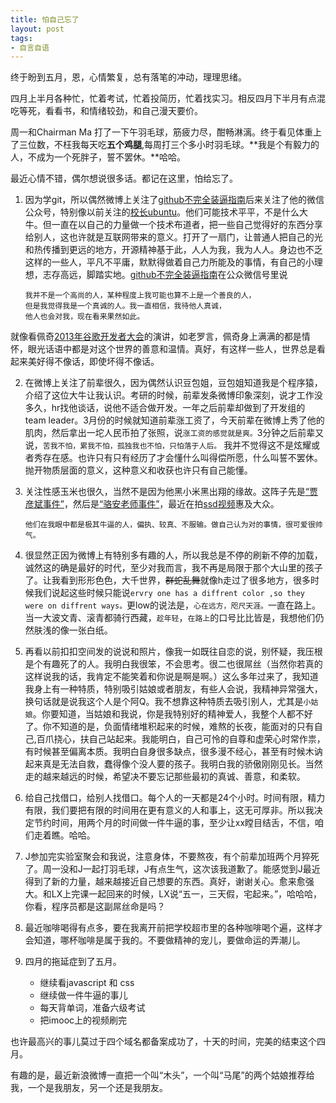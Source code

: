 ```yaml
--- 
title: 怕自己忘了
layout: post
tags:
- 自言自语
---
```


终于盼到五月，恩，心情繁复，总有落笔的冲动，理理思绪。

四月上半月各种忙，忙着考试，忙着投简历，忙着找实习。相反四月下半月有点混吃等死，看看书，和情绪较劲，和自己漫天要价。

周一和Chairman Ma 打了一下午羽毛球，筋疲力尽，酣畅淋漓。终于看见体重上了三位数，不枉我每天吃**五个鸡腿**,每周打三个多小时羽毛球。**我是个有毅力的人，不成为一个死胖子，誓不罢休。**哈哈。

最近心情不错，偶尔想说很多话。都记在这里，怕给忘了。

1. 因为学git，所以偶然微博上关注了[github不完全装逼指南](http://weibo.com/5042408187/B1ViPhXyp)后来关注了他的微信公众号，特别像以前关注的[校长ubuntu](http://weibo.com/ubuntu526?topnav=1&wvr=5&topsug=1)。他们可能技术平平，不是什么大牛。但一直在以自己的力量做一个技术布道者，把一些自己觉得好的东西分享给别人，这也许就是互联网带来的意义。打开了一扇门，让普通人把自己的光和热传播到更远的地方，开源精神基于此，人人为我，我为人人。身边也不乏这样的一些人，平凡不平庸，默默得做着自己力所能及的事情，有自己的小理想，志存高远，脚踏实地。[github不完全装逼指南](http://weibo.com/5042408187/B1ViPhXyp)在公众微信号里说
    
    ```
    我并不是一个高尚的人，某种程度上我可能也算不上是一个善良的人，
    但是我觉得我是一个真诚的人。我一直相信，我待他人真诚，
    他人也会对我，现在看来果然如此。
    ```
就像看佩奇[2013年谷歌开发者大会](http://video.sina.com.cn/p/edu/news/2013-05-16/155062434603.html)的演讲，如老罗言，佩奇身上满满的都是情怀，眼光话语中都是对这个世界的善意和温情。真好，有这样一些人，世界总是看起来美好得不像话，即使坏得不像话。


2. 在微博上关注了前辈很久，因为偶然认识豆包姐，豆包姐知道我是个程序猿，介绍了这位大牛让我认识。考研的时候，前辈发条微博印象深刻，说才工作没多久，hr找他谈话，说他不适合做开发。一年之后前辈却做到了开发组的team leader。3月份的时候就知道前辈涨工资了，今天前辈在微博上秀了他的肌肉，然后拿出一坨人民币拍了张照，说`涨工资的感觉就是爽。`3分钟之后前辈又说，`苦我不怕，累我不怕，孤独我也不怕，只怕落于人后。` 
我并不觉得这不是炫耀或者秀存在感。也许只有只有经历了才会懂什么叫得偿所愿，什么叫誓不罢休。抛开物质层面的意义，这种意义和收获也许只有自己能懂。

3. 关注性感玉米也很久，当然不是因为他黑小米黑出翔的缘故。这阵子先是[“贾彦斌事件”](http://weibo.com/1676582524/AFwU3m2OZ)，然后是[“骆安老师事件”](http://weibo.com/1676582524/AFHKDbO2z)，最近在拍[ssd视频](http://www.tudou.com/programs/view/t2zQV3jA1u8/)惠及大众。

   ```他们在我眼中都是极其牛逼的人，偏执、较真、不服输。做自己认为对的事情，很可爱很帅气。```
   
4. 很显然正因为微博上有特别多有趣的人，所以我总是不停的刷新不停的加载，诚然这的确是最好的时代，至少对我而言，我不再是局限于那个大山里的孩子了。让我看到形形色色，大千世界，<del>群蛇乱舞</del>就像h走过了很多地方，很多时候我们说起这些时候只能说`ervry one has a diffrent color ,so they were on diffrent ways。`更low的说法是，`心在远方，咫尺天涯。`一直在路上。当一大波文青、滚青都骑行西藏，`趁年轻`，`在路上`的口号比比皆是，我想他们仍然肤浅的像一张白纸。

5. 再看以前扣扣空间发的说说和照片，像我一如既往自恋的说，别怀疑，我压根是个有趣死了的人。我明白我很笨，不会思考。很二也很屌丝（当然你若真的这样说我的话，我肯定不能笑着和你说是啊是啊。）这么多年过来了，我知道我身上有一种特质，特别吸引姑娘或者朋友，有些人会说，我精神异常强大，换句话就是说我这个人是个阿Q。我不想靠这种特质去吸引别人，尤其是`小姑娘`。你要知道，当姑娘和我说，你是我特别好的精神爱人，我整个人都不好了。你不知道的是，负面情绪堆积起来的时候，难熬的长夜，能面对的只有自己,百爪挠心，扶自己站起来。<span style="display:none;">我需要一种落地的平实。觉得我有趣，让我很放松，可以很二，可以不装，可以不勉强，有什么说什么。我就觉得，咳咳，不错，就是你了。</span>我能明白，自己可怜的自尊和虚荣心时常作祟，有时候甚至偏离本质。我明白自身很多缺点，很多漫不经心，甚至有时候木讷起来真是无法自救，蠢得像个没人要的孩子。我明白我的骄傲刚刚见长。当然走的越来越远的时候，希望决不要忘记那些最初的真诚、善意，和柔软。

6. 给自己找借口，给别人找借口。每个人的一天都是24个小时。时间有限，精力有限，我们要把有限的时间用在更有意义的人和事上，这无可厚非。所以我决定节约时间，用两个月的时间做一件牛逼的事，至少让xx瞠目结舌，不信，咱们走着瞧。哈哈。


7. J参加完实验室聚会和我说，注意身体，不要熬夜，有个前辈加班两个月猝死了。周一没和J一起打羽毛球，J有点生气，这次该我道歉了。能感觉到J最近得到了新的力量，越来越接近自己想要的东西。真好，谢谢关心。愈来愈强大。和LX上完课一起回来的时候，LX说“五一，三天假，宅起来。”，哈哈哈，你看，程序员都是这副屌丝命是吗？


8. 最近咖啡喝得有点多，要在我离开前把学校超市里的各种咖啡喝个遍，这样才会知道，哪杯咖啡是属于我的。不要做精神的宠儿，要做命运的弄潮儿。

9. 四月的拖延症到了五月。
   	+ 继续看javascript 和 css
   	+ 继续做一件牛逼的事儿
   	+ 每天背单词，准备六级考试
   	+ 把imooc上的视频刷完


也许最高兴的事儿莫过于四个域名都备案成功了，十天的时间，完美的结束这个四月。


有趣的是，最近新浪微博一直把一个叫“木头”，一个叫“马尾”的两个姑娘推荐给我，一个是我朋友，另一个还是我朋友。

